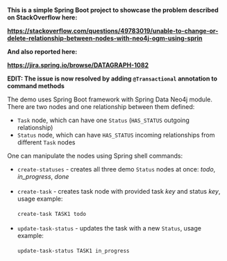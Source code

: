 **This is a simple Spring Boot project to showcase the problem described on StackOverflow here:**

**https://stackoverflow.com/questions/49783019/unable-to-change-or-delete-relationship-between-nodes-with-neo4j-ogm-using-sprin**

**And also reported here:**

**https://jira.spring.io/browse/DATAGRAPH-1082**

**EDIT: The issue is now resolved by adding `@Transactional` annotation to command methods**


The demo uses Spring Boot framework with Spring Data Neo4j module. There are two nodes and one relationship between them defined:

* `Task` node, which can have one `Status` (`HAS_STATUS` outgoing relationship)
* `Status` node, which can have `HAS_STATUS` incoming relationships from different `Task` nodes

One can manipulate the nodes using Spring shell commands:

* `create-statuses` - creates all three demo `Status` nodes at once: _todo_, _in_progress_, _done_<br><br>
* `create-task` - creates task node with provided task _key_ and status _key_, usage example:<br><br>
    `create-task TASK1 todo`<br><br>
* `update-task-status` - updates the task with a new `Status`, usage example:<br><br>
    `update-task-status TASK1 in_progress`




